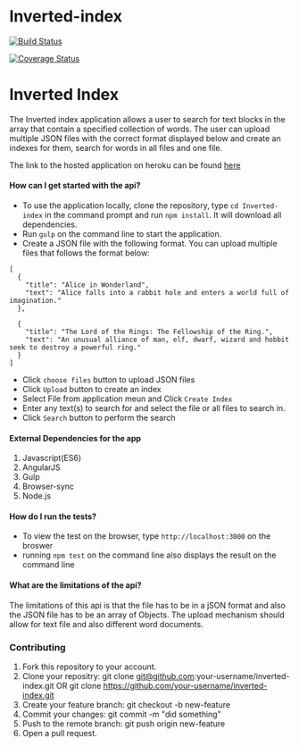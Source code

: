 # Inverted-index
[![Build Status](https://travis-ci.org/Andela-callen/Inverted-index.svg?branch=master)](https://travis-ci.org/Andela-callen/Inverted-index)

[![Coverage Status](https://coveralls.io/repos/github/Andela-callen/Inverted-index/badge.svg?branch=master)](https://coveralls.io/github/Andela-callen/Inverted-index?branch=master)

# Inverted Index

The Inverted index application allows a user to search for text blocks in the array that contain a specified collection of words.
The user can upload multiple JSON files with the correct format displayed below and create an indexes for them, search for words in
all files and one file.

The link to the hosted application on heroku can be found [here](https://inverted-index-andela.herokuapp.com)

#### How can I get started with the api?
- To use the application locally, clone the repository, type ``` cd Inverted-index ``` in the command prompt and run ``` npm install ```. It will download all dependencies.
- Run ``` gulp ``` on the command line to start the application.
- Create a JSON file with the following format. You can upload multiple files that follows the format below:
```
[
  {
    "title": "Alice in Wonderland",
    "text": "Alice falls into a rabbit hole and enters a world full of imagination."
  },

  {
    "title": "The Lord of the Rings: The Fellowship of the Ring.",
    "text": "An unusual alliance of man, elf, dwarf, wizard and hobbit seek to destroy a powerful ring."
  }
]
```
- Click `choose files` button to upload JSON files
- Click `Upload` button to create an index
- Select File from application meun and Click `Create Index`
- Enter any text(s) to search for and select the file or all files to search in.
- Click `Search` button to perform the search

#### External Dependencies for the app
1. Javascript(ES6)
2. AngularJS
3. Gulp
4. Browser-sync
5. Node.js

#### How do I run the tests?
- To view the test on the browser, type ``` http://localhost:3000 ```  on the broswer
- running ``` npm test ``` on the command line also displays the result on the command line


#### What are the limitations of the api?
The limitations of this api is that the file has to be in a jSON format and also the JSON file has to be an array of Objects. The upload mechanism should allow for text file and also different word documents.


### Contributing
1. Fork this repository to your account.
2. Clone your repositry: git clone git@github.com:your-username/inverted-index.git OR git clone https://github.com/your-username/inverted-index.git
3. Create your feature branch: git checkout -b new-feature
4. Commit your changes: git commit -m "did something"
5. Push to the remote branch: git push origin new-feature
6. Open a pull request.
